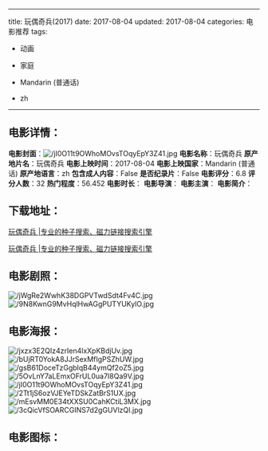 
---
title: 玩偶奇兵(2017)
date: 2017-08-04
updated: 2017-08-04
categories: 电影推荐
tags:
- 动画
- 家庭

- Mandarin (普通话)
- zh
---


> 

## **电影详情**：

**电影封面**：<img src="https://image.tmdb.org/t/p/w200/jI0O11t9OWhoMOvsTOqyEpY3Z41.jpg" alt="/jI0O11t9OWhoMOvsTOqyEpY3Z41.jpg" title="/jI0O11t9OWhoMOvsTOqyEpY3Z41.jpg">
**电影名称**：玩偶奇兵
**原产地片名**：玩偶奇兵
**电影上映时间**：2017-08-04
**电影上映国家**：Mandarin (普通话)
**原产地语言**：zh
**包含成人内容**：False
**是否纪录片**：False
**电影评分**：6.8
**评分人数**：32
**热门程度**：56.452
**电影时长**：
**电影导演**：
**电影主演**：
**电影简介**：

## **下载地址**：
[玩偶奇兵 |专业的种子搜索、磁力链接搜索引擎](https://movie.amd794.com:2083/?search=%E7%8E%A9%E5%81%B6%E5%A5%87%E5%85%B5&ordering=&mode=match_phrase&page_size=10&page=1)

[玩偶奇兵 |专业的种子搜索、磁力链接搜索引擎](https://movie.amd794.com:2083/?search=%E7%8E%A9%E5%81%B6%E5%A5%87%E5%85%B5&ordering=&mode=match_phrase&page_size=10&page=1)
 

## **电影剧照**：
<img src="https://image.tmdb.org/t/p/original/jWgRe2WwhK38DGPVTwdSdt4Fv4C.jpg" alt="/jWgRe2WwhK38DGPVTwdSdt4Fv4C.jpg" title="/jWgRe2WwhK38DGPVTwdSdt4Fv4C.jpg"><img src="https://image.tmdb.org/t/p/original/9N8KwnG9MvHqlHwAGgPUTYUKylO.jpg" alt="/9N8KwnG9MvHqlHwAGgPUTYUKylO.jpg" title="/9N8KwnG9MvHqlHwAGgPUTYUKylO.jpg">

## **电影海报**：
<img src="https://image.tmdb.org/t/p/original/jxzx3E2QIz4zrIen4lxXpKBdjUv.jpg" alt="/jxzx3E2QIz4zrIen4lxXpKBdjUv.jpg" title="/jxzx3E2QIz4zrIen4lxXpKBdjUv.jpg"><img src="https://image.tmdb.org/t/p/original/bUjRT0YokA8JJrSexMfIgPSZhUW.jpg" alt="/bUjRT0YokA8JJrSexMfIgPSZhUW.jpg" title="/bUjRT0YokA8JJrSexMfIgPSZhUW.jpg"><img src="https://image.tmdb.org/t/p/original/gsB61DoceTzGgblqB44ymQf2oZ5.jpg" alt="/gsB61DoceTzGgblqB44ymQf2oZ5.jpg" title="/gsB61DoceTzGgblqB44ymQf2oZ5.jpg"><img src="https://image.tmdb.org/t/p/original/5OvLnY7aLEmxOFrUL0ua7I8Qa9V.jpg" alt="/5OvLnY7aLEmxOFrUL0ua7I8Qa9V.jpg" title="/5OvLnY7aLEmxOFrUL0ua7I8Qa9V.jpg"><img src="https://image.tmdb.org/t/p/original/jI0O11t9OWhoMOvsTOqyEpY3Z41.jpg" alt="/jI0O11t9OWhoMOvsTOqyEpY3Z41.jpg" title="/jI0O11t9OWhoMOvsTOqyEpY3Z41.jpg"><img src="https://image.tmdb.org/t/p/original/2Tt1jS6ozVJEYeTDSkZatBrS1UX.jpg" alt="/2Tt1jS6ozVJEYeTDSkZatBrS1UX.jpg" title="/2Tt1jS6ozVJEYeTDSkZatBrS1UX.jpg"><img src="https://image.tmdb.org/t/p/original/mEsvMM0E34tXXSU0CahKCtiL3MX.jpg" alt="/mEsvMM0E34tXXSU0CahKCtiL3MX.jpg" title="/mEsvMM0E34tXXSU0CahKCtiL3MX.jpg"><img src="https://image.tmdb.org/t/p/original/3cQicVfSOARCGINS7d2gGUVlzQI.jpg" alt="/3cQicVfSOARCGINS7d2gGUVlzQI.jpg" title="/3cQicVfSOARCGINS7d2gGUVlzQI.jpg">

## **电影图标**：

